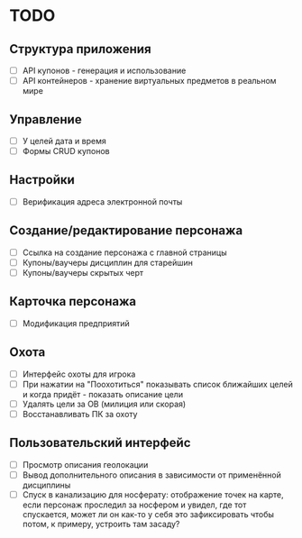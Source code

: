 # TODO

## Структура приложения

- [ ] API купонов - генерация и использование
- [ ] API контейнеров - хранение виртуальных предметов в реальном мире

## Управление

- [ ] У целей дата и время
- [ ] Формы CRUD купонов

## Настройки

- [ ] Верификация адреса электронной почты

## Создание/редактирование персонажа

- [ ] Ссылка на создание персонажа с главной страницы
- [ ] Купоны/ваучеры дисциплин для старейшин
- [ ] Купоны/ваучеры скрытых черт

## Карточка персонажа

- [ ] Модификация предприятий

## Охота

- [ ] Интерфейс охоты для игрока
- [ ] При нажатии на "Поохотиться" показывать список ближайших целей и когда придёт - показать описание цели
- [ ] Удалять цели за ОВ (милиция или скорая)
- [ ] Восстанавливать ПК за охоту

## Пользовательский интерфейс

- [ ] Просмотр описания геолокации
- [ ] Вывод дополнительного описания в зависимости от применённой дисциплины
- [ ] Спуск в канализацию для носферату: отображение точек на карте, если персонаж проследил за носфером и увидел, где тот спускается, может ли он как-то у себя это зафиксировать чтобы потом, к примеру, устроить там засаду?
